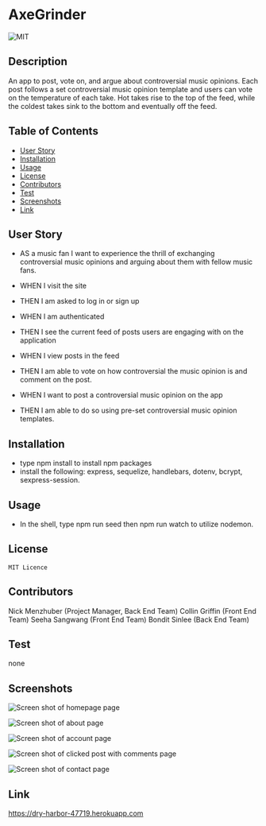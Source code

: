 
# AxeGrinder
  
  ![MIT](https://img.shields.io/badge/License-MIT-brightgreen?style=flat-square)

  ## Description
 An app to post, vote on, and argue about controversial music opinions. Each post follows a set controversial music opinion template and users can vote on the temperature of each take. Hot takes rise to the top of the feed, while the coldest takes sink to the bottom and eventually off the feed.

  ## Table of Contents
  - [User Story](#userstory)
  - [Installation](#installation)
  - [Usage](#usage)
  - [License](#license)
  - [Contributors](#contributors)
  - [Test](#test)
  - [Screenshots](#Screenshots)
  - [Link](#link)

  ## User Story
  

* AS a music fan I want to experience the thrill of exchanging controversial music opinions and arguing about them with fellow music fans.

* WHEN I visit the site
* THEN I am asked to log in or sign up
* WHEN I am authenticated
* THEN I see the current feed of posts users are engaging with on the application
* WHEN I view posts in the feed
* THEN I am able to vote on how controversial the music opinion is and comment on the post.
* WHEN I want to post a controversial music opinion on the app
* THEN I am able to do so using pre-set controversial music opinion templates.


## Installation
  - type npm install to install npm packages
  - install the following: express, sequelize, handlebars, dotenv, bcrypt, sexpress-session.

## Usage
  - In the shell, type npm run seed then npm run watch to utilize nodemon.

## License
    MIT Licence 
  
## Contributors
  Nick Menzhuber (Project Manager, Back End Team)
  Collin Griffin (Front End Team)
  Seeha Sangwang (Front End Team)
  Bondit Sinlee (Back End Team)

## Test
  none


## Screenshots


  ![Screen shot of homepage page](./public/images/Homepage-feed%20COLOR.png)
  
  ![Screen shot of about page](./public/images/About%20page%20COLOR.png)

  ![Screen shot of account page](./public/images/Account%20COLOR.png)

  ![Screen shot of clicked post with comments page](./public/images/Clicked%20post%20with%20comments%20COLOR.png)

  ![Screen shot of contact page](./public/images/Contact%20COLOR.png)

## Link

  <https://dry-harbor-47719.herokuapp.com>